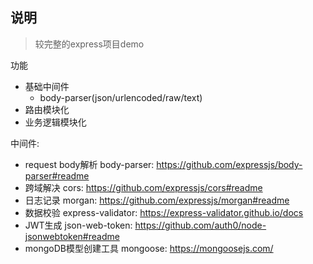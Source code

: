 ## 说明
> 较完整的express项目demo

功能
- 基础中间件
  - body-parser(json/urlencoded/raw/text)
- 路由模块化
- 业务逻辑模块化

中间件:
- request body解析 body-parser: https://github.com/expressjs/body-parser#readme
- 跨域解决 cors: https://github.com/expressjs/cors#readme
- 日志记录 morgan: https://github.com/expressjs/morgan#readme
- 数据校验 express-validator: https://express-validator.github.io/docs
- JWT生成 json-web-token: https://github.com/auth0/node-jsonwebtoken#readme
- mongoDB模型创建工具 mongoose: https://mongoosejs.com/